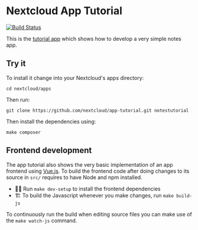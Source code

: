 # Nextcloud App Tutorial

[![Build Status](https://travis-ci.org/nextcloud/app-tutorial.svg?branch=master)](https://travis-ci.org/nextcloud/app-tutorial)

This is the [tutorial app](https://docs.nextcloud.com/server/latest/developer_manual/app/tutorial.html) which shows how to develop a very simple notes app.
 
## Try it 
To install it change into your Nextcloud's apps directory:

    cd nextcloud/apps

Then run:

    git clone https://github.com/nextcloud/app-tutorial.git notestutorial

Then install the dependencies using:

    make composer

## Frontend development

The app tutorial also shows the very basic implementation of an app frontend using [Vue.js](https://vuejs.org/). To build the frontend code after doing changes to its source in `src/` requires to have Node and npm installed.

- 👩‍💻 Run `make dev-setup` to install the frontend dependencies
- 🏗 To build the Javascript whenever you make changes, run `make build-js`

To continuously run the build when editing source files you can make use of the `make watch-js` command.
